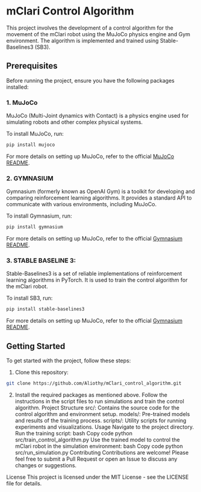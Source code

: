 # mClari Control Algorithm

This project involves the development of a control algorithm for the movement of the mClari robot using the MuJoCo physics engine and Gym environment. The algorithm is implemented and trained using Stable-Baselines3 (SB3).

## Prerequisites

Before running the project, ensure you have the following packages installed:

### 1. MuJoCo

MuJoCo (Multi-Joint dynamics with Contact) is a physics engine used for simulating robots and other complex physical systems.

To install MuJoCo, run:

```bash
pip install mujoco
```
For more details on setting up MuJoCo, refer to the official [MuJoCo README](https://github.com/google-deepmind/mujoco/blob/main/README.md).

### 2. GYMNASIUM

Gymnasium (formerly known as OpenAI Gym) is a toolkit for developing and comparing reinforcement learning algorithms. It provides a standard API to communicate with various environments, including MuJoCo.

To install Gymnasium, run:

```bash
pip install gymnasium
```
For more details on setting up MuJoCo, refer to the official [Gymnasium README](https://github.com/Farama-Foundation/Gymnasium).


### 3. STABLE BASELINE 3:

Stable-Baselines3 is a set of reliable implementations of reinforcement learning algorithms in PyTorch. It is used to train the control algorithm for the mClari robot.

To install SB3, run:

```bash
pip install stable-baselines3
```
For more details on setting up MuJoCo, refer to the official [Gymnasium README](https://github.com/DLR-RM/stable-baselines3).

## Getting Started
To get started with the project, follow these steps:

1. Clone this repository:
```bash
git clone https://github.com/Aliothy/mClari_control_algorithm.git
```
2. Install the required packages as mentioned above.
Follow the instructions in the script files to run simulations and train the control algorithm.
Project Structure
src/: Contains the source code for the control algorithm and environment setup.
models/: Pre-trained models and results of the training process.
scripts/: Utility scripts for running experiments and visualizations.
Usage
Navigate to the project directory.
Run the training script:
bash
Copy code
python src/train_control_algorithm.py
Use the trained model to control the mClari robot in the simulation environment:
bash
Copy code
python src/run_simulation.py
Contributing
Contributions are welcome! Please feel free to submit a Pull Request or open an Issue to discuss any changes or suggestions.

License
This project is licensed under the MIT License - see the LICENSE file for details.

